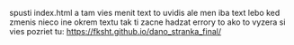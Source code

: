 spusti index.html a tam vies menit text to uvidis ale men iba text lebo ked zmenis nieco ine okrem textu tak ti zacne hadzat errory
to ako to vyzera si vies pozriet tu: https://fksht.github.io/dano_stranka_final/
